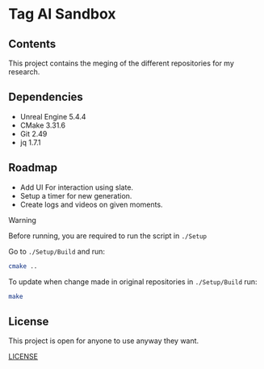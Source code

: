 # Tag AI Sandbox

## Contents

This project contains the meging of the different repositories for my research.

## Dependencies
- Unreal Engine 5.4.4
- CMake 3.31.6
- Git 2.49
- jq 1.7.1

## Roadmap

- Add UI For interaction using slate.
- Setup a timer for new generation.
- Create logs and videos on given moments.

> [!WARNING]
> Before running, you are required to run the script in `./Setup`
>
> Go to `./Setup/Build` and run:
> ```sh
> cmake ..
> ```
>
> To update when change made in original repositories  in
> `./Setup/Build` run:
> ```sh
> make
> ```

## License

This project is open for anyone to use anyway they want.

[LICENSE](LICENSE)
